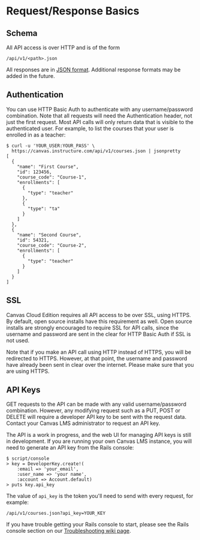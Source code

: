 Request/Response Basics
=======================

Schema
------

All API access is over HTTP and is of the form

    /api/v1/<path>.json

All responses are in <a href="http://www.json.org/">JSON format</a>.
Additional response formats may be added in the future.

Authentication
--------------

You can use HTTP Basic Auth to authenticate with any username/password
combination. Note that all requests will need the Authentication header,
not just the first request. Most API calls will only return data that is
visible to the authenticated user. For example, to list the courses that
your user is enrolled in as a teacher:

    $ curl -u 'YOUR_USER:YOUR_PASS' \
      https://canvas.instructure.com/api/v1/courses.json | jsonpretty
    [
      {
        "name": "First Course",
        "id": 123456,
        "course_code": "Course-1",
        "enrollments": [
          {
            "type": "teacher"
          },
          {
            "type": "ta"
          }
        ]
      },
      {
        "name": "Second Course",
        "id": 54321,
        "course_code": "Course-2",
        "enrollments": [
          {
            "type": "teacher"
          }
        ]
      }
    ]

SSL
---

Canvas Cloud Edition requires all API access to be over SSL, using
HTTPS. By default, open source installs have this requirement as well.
Open source installs are strongly encouraged to require SSL for API
calls, since the username and password are sent in the clear for HTTP
Basic Auth if SSL is not used.

Note that if you make an API call using HTTP instead of HTTPS, you will
be redirected to HTTPS. However, at that point, the username and
password have already been sent in clear over the internet. Please make
sure that you are using HTTPS.

API Keys
--------

GET requests to the API can be made with any valid username/password
combination. However, any modifying request such as a PUT, POST or
DELETE will require a developer API key to be sent with the request
data. Contact your Canvas LMS administrator to request an API key.

The API is a work in progress, and the web UI for managing API keys is
still in development. If you are running your own Canvas LMS instance,
you will need to generate an API key from the Rails console:

    $ script/console
    > key = DeveloperKey.create!(
        :email => 'your_email',
        :user_name => 'your name',
        :account => Account.default)
    > puts key.api_key

The value of `api_key` is the token you'll need to send with every
request, for example:

    /api/v1/courses.json?api_key=YOUR_KEY

If you have trouble getting your Rails console to start, please see the
Rails console section on our <a href="https://github.com/instructure/canvas-lms/wiki/Troubleshooting">Troubleshooting wiki page</a>.
